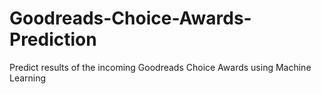# Goodreads-Choice-Awards-Prediction

Predict results of the incoming Goodreads Choice Awards using Machine Learning